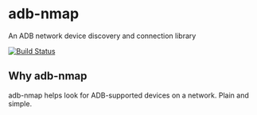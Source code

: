 # adb-nmap
An ADB network device discovery and connection library

[![Build Status](https://travis-ci.org/eviltak/adb-nmap.svg?branch=master)](https://travis-ci.org/eviltak/adb-nmap)

## Why adb-nmap
adb-nmap helps look for ADB-supported devices on a network. Plain and simple.


